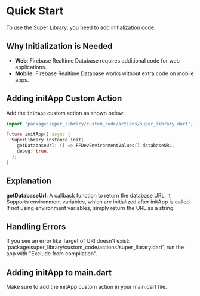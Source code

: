 
# Quick Start

To use the Super Library, you need to add initialization code.

## Why Initialization is Needed

- **Web**: Firebase Realtime Database requires additional code for web applications.
- **Mobile**: Firebase Realtime Database works without extra code on mobile apps.

## Adding initApp Custom Action

Add the `initApp` custom action as shown below:

```dart
import 'package:super_library/custom_code/actions/super_library.dart';

Future initApp() async {
  SuperLibrary.instance.init(
    getDatabaseUrl: () => FFDevEnvironmentValues().databaseURL,
    debug: true,
  );
}
```

## Explanation

**getDatabaseUrl**: A callback function to return the database URL. It Supports environment variables, which are initialized after initApp is called.
If not using environment variables, simply return the URL as a string.

## Handling Errors

If you see an error like Target of URI doesn't exist: 'package:super_library/custom_code/actions/super_library.dart', run the app with "Exclude from compilation".

## Adding initApp to main.dart
Make sure to add the initApp custom action in your main.dart file.